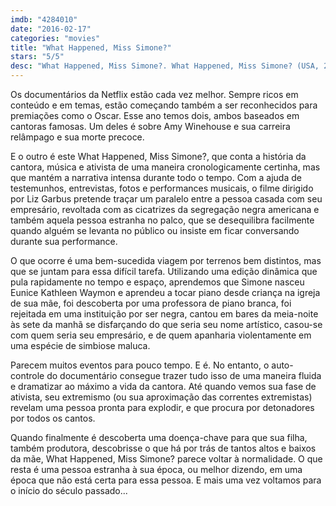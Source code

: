```yaml
---
imdb: "4284010"
date: "2016-02-17"
categories: "movies"
title: "What Happened, Miss Simone?"
stars: "5/5"
desc: "What Happened, Miss Simone?. What Happened, Miss Simone? (USA, 2015). Dirigido por Liz Garbus. Com James Baldwin, Stokely Carmichael, Walter Cronkite, Stanley Crouch, Gerrit De Bruin, Dick Gregory, Hugh M. Hefner, Elisabeth Henry-Macari, Lisa Simone Kelly."
---
```

Os documentários da Netflix estão cada vez melhor. Sempre ricos em conteúdo e em temas, estão começando também a ser reconhecidos para premiações como o Oscar. Esse ano temos dois, ambos baseados em cantoras famosas. Um deles é sobre Amy Winehouse e sua carreira relâmpago e sua morte precoce.

E o outro é este What Happened, Miss Simone?, que conta a história da cantora, música e ativista de uma maneira cronologicamente certinha, mas que mantém a narrativa intensa durante todo o tempo. Com a ajuda de testemunhos, entrevistas, fotos e performances musicais, o filme dirigido por Liz Garbus pretende traçar um paralelo entre a pessoa casada com seu empresário, revoltada com as cicatrizes da segregação negra americana e também aquela pessoa estranha no palco, que se desequilibra facilmente quando alguém se levanta no público ou insiste em ficar conversando durante sua performance.

O que ocorre é uma bem-sucedida viagem por terrenos bem distintos, mas que se juntam para essa difícil tarefa. Utilizando uma edição dinâmica que pula rapidamente no tempo e espaço, aprendemos que Simone nasceu Eunice Kathleen Waymon e aprendeu a tocar piano desde criança na igreja de sua mãe, foi descoberta por uma professora de piano branca, foi rejeitada em uma instituição por ser negra, cantou em bares da meia-noite às sete da manhã se disfarçando do que seria seu nome artístico, casou-se com quem seria seu empresário, e de quem apanharia violentamente em uma espécie de simbiose maluca.

Parecem muitos eventos para pouco tempo. E é. No entanto, o auto-controle do documentário consegue trazer tudo isso de uma maneira fluida e dramatizar ao máximo a vida da cantora. Até quando vemos sua fase de ativista, seu extremismo (ou sua aproximação das correntes extremistas) revelam uma pessoa pronta para explodir, e que procura por detonadores por todos os cantos.

Quando finalmente é descoberta uma doença-chave para que sua filha, também produtora, descobrisse o que há por trás de tantos altos e baixos da mãe, What Happened, Miss Simone? parece voltar à normalidade. O que resta é uma pessoa estranha à sua época, ou melhor dizendo, em uma época que não está certa para essa pessoa. E mais uma vez voltamos para o início do século passado...
